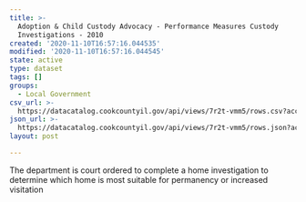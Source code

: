 ```yaml
---
title: >-
  Adoption & Child Custody Advocacy - Performance Measures Custody
  Investigations - 2010
created: '2020-11-10T16:57:16.044535'
modified: '2020-11-10T16:57:16.044545'
state: active
type: dataset
tags: []
groups:
  - Local Government
csv_url: >-
  https://datacatalog.cookcountyil.gov/api/views/7r2t-vmm5/rows.csv?accessType=DOWNLOAD
json_url: >-
  https://datacatalog.cookcountyil.gov/api/views/7r2t-vmm5/rows.json?accessType=DOWNLOAD
layout: post

---
```

The department is court ordered to complete a home investigation to determine which home is most suitable for permanency or increased visitation
